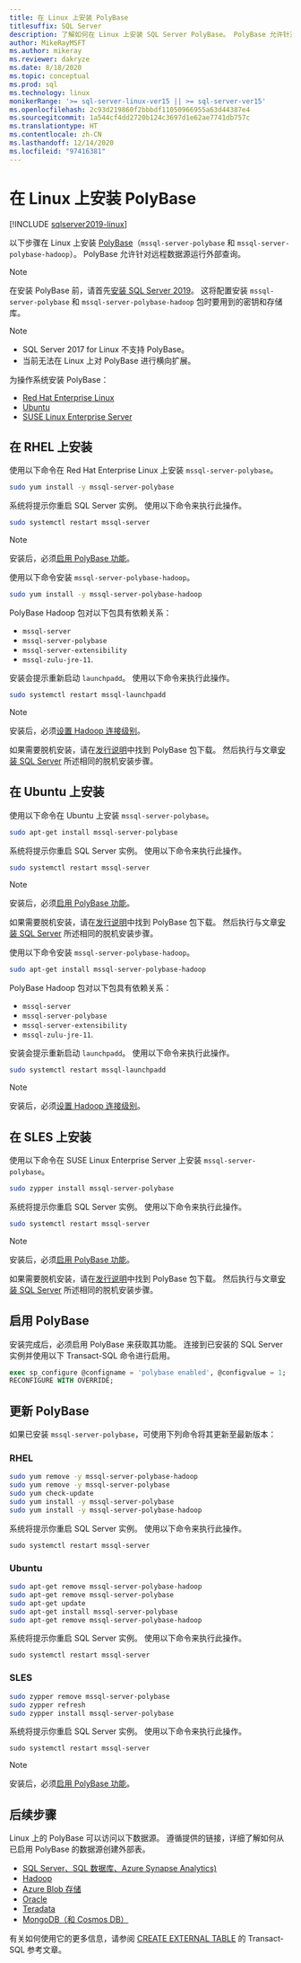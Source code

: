 ```yaml
---
title: 在 Linux 上安装 PolyBase
titlesuffix: SQL Server
description: 了解如何在 Linux 上安装 SQL Server PolyBase。 PolyBase 允许针对远程数据源运行外部查询。
author: MikeRayMSFT
ms.author: mikeray
ms.reviewer: dakryze
ms.date: 8/18/2020
ms.topic: conceptual
ms.prod: sql
ms.technology: linux
monikerRange: '>= sql-server-linux-ver15 || >= sql-server-ver15'
ms.openlocfilehash: 2c93d219860f2bbbdf11050966955a63d44387e4
ms.sourcegitcommit: 1a544cf4dd2720b124c3697d1e62ae7741db757c
ms.translationtype: HT
ms.contentlocale: zh-CN
ms.lasthandoff: 12/14/2020
ms.locfileid: "97416381"
---
```

# <a name="install-polybase-on-linux"></a>在 Linux 上安装 PolyBase

[!INCLUDE [sqlserver2019-linux](../../includes/applies-to-version/sqlserver2019-linux.md)]

以下步骤在 Linux 上安装 [PolyBase](../../relational-databases/polybase/polybase-guide.md)（`mssql-server-polybase` 和 `mssql-server-polybase-hadoop`）。 PolyBase 允许针对远程数据源运行外部查询。

>[!NOTE]
> 在安装 PolyBase 前，请首先[安装 SQL Server 2019](../../linux/sql-server-linux-setup.md#platforms)。 这将配置安装 `mssql-server-polybase` 和 `mssql-server-polybase-hadoop` 包时要用到的密钥和存储库。

>[!NOTE]
>
> - SQL Server 2017 for Linux 不支持 PolyBase。
> - 当前无法在 Linux 上对 PolyBase 进行横向扩展。

为操作系统安装 PolyBase：

- [Red Hat Enterprise Linux](#RHEL)
- [Ubuntu](#ubuntu)
- [SUSE Linux Enterprise Server](#SLES)

## <a name="install-on-rhel"></a><a name="RHEL"></a>在 RHEL 上安装

使用以下命令在 Red Hat Enterprise Linux 上安装 `mssql-server-polybase`。 

```bash
sudo yum install -y mssql-server-polybase
```

系统将提示你重启 SQL Server 实例。 使用以下命令来执行此操作。

```bash
sudo systemctl restart mssql-server
```

>[!NOTE]
>安装后，必须[启用 PolyBase 功能](#enable)。

使用以下命令安装 `mssql-server-polybase-hadoop`。 

```bash
sudo yum install -y mssql-server-polybase-hadoop
```

PolyBase Hadoop 包对以下包具有依赖关系：
- `mssql-server`
- `mssql-server-polybase`
- `mssql-server-extensibility`
- `mssql-zulu-jre-11`. 

安装会提示重新启动 `launchpadd`。 使用以下命令来执行此操作。

```bash
sudo systemctl restart mssql-launchpadd
```

>[!NOTE]
>安装后，必须[设置 Hadoop 连接级别](../../database-engine/configure-windows/polybase-connectivity-configuration-transact-sql.md#c-set-hadoop-connectivity)。

如果需要脱机安装，请在[发行说明](../../linux/sql-server-linux-release-notes.md)中找到 PolyBase 包下载。 然后执行与文章[安装 SQL Server](../../linux/sql-server-linux-setup.md#offline) 所述相同的脱机安装步骤。

## <a name="install-on-ubuntu"></a><a name="ubuntu"></a>在 Ubuntu 上安装

使用以下命令在 Ubuntu 上安装 `mssql-server-polybase`。 

```bash
sudo apt-get install mssql-server-polybase
```

系统将提示你重启 SQL Server 实例。 使用以下命令来执行此操作。

```bash
sudo systemctl restart mssql-server
```

>[!NOTE]
>安装后，必须[启用 PolyBase 功能](#enable)。

如果需要脱机安装，请在[发行说明](../../linux/sql-server-linux-release-notes.md)中找到 PolyBase 包下载。 然后执行与文章[安装 SQL Server](../../linux/sql-server-linux-setup.md#offline) 所述相同的脱机安装步骤。

使用以下命令安装 `mssql-server-polybase-hadoop`。 

```bash
sudo apt-get install mssql-server-polybase-hadoop
```

PolyBase Hadoop 包对以下包具有依赖关系：
- `mssql-server`
- `mssql-server-polybase`
- `mssql-server-extensibility`
- `mssql-zulu-jre-11`. 

安装会提示重新启动 `launchpadd`。 使用以下命令来执行此操作。

```bash
sudo systemctl restart mssql-launchpadd
```

>[!NOTE]
>安装后，必须[设置 Hadoop 连接级别](../../relational-databases/polybase/polybase-configure-hadoop.md#configure-hadoop-connectivity)。

## <a name="install-on-sles"></a><a name="SLES"></a>在 SLES 上安装

使用以下命令在 SUSE Linux Enterprise Server 上安装 `mssql-server-polybase`。 

```bash
sudo zypper install mssql-server-polybase
```

系统将提示你重启 SQL Server 实例。 使用以下命令来执行此操作。

```bash
sudo systemctl restart mssql-server
```

>[!NOTE]
>安装后，必须[启用 PolyBase 功能](#enable)。

如果需要脱机安装，请在[发行说明](../../linux/sql-server-linux-release-notes.md)中找到 PolyBase 包下载。 然后执行与文章[安装 SQL Server](../../linux/sql-server-linux-setup.md#offline) 所述相同的脱机安装步骤。


## <a name="enable-polybase"></a><a name="enable"></a> 启用 PolyBase

安装完成后，必须启用 PolyBase 来获取其功能。 连接到已安装的 SQL Server 实例并使用以下 Transact-SQL 命令进行启用。

```sql
exec sp_configure @configname = 'polybase enabled', @configvalue = 1;
RECONFIGURE WITH OVERRIDE;
```

## <a name="update-polybase"></a>更新 PolyBase

如果已安装 `mssql-server-polybase`，可使用下列命令将其更新至最新版本：

### <a name="rhel"></a>RHEL

```bash
sudo yum remove -y mssql-server-polybase-hadoop
sudo yum remove -y mssql-server-polybase
sudo yum check-update
sudo yum install -y mssql-server-polybase
sudo yum install -y mssql-server-polybase-hadoop
```

系统将提示你重启 SQL Server 实例。 使用以下命令来执行此操作。

```
sudo systemctl restart mssql-server
```

### <a name="ubuntu"></a>Ubuntu

```bash
sudo apt-get remove mssql-server-polybase-hadoop
sudo apt-get remove mssql-server-polybase
sudo apt-get update 
sudo apt-get install mssql-server-polybase
sudo apt-get remove mssql-server-polybase-hadoop
```

系统将提示你重启 SQL Server 实例。 使用以下命令来执行此操作。

```
sudo systemctl restart mssql-server
```

### <a name="sles"></a>SLES

```bash
sudo zypper remove mssql-server-polybase
sudo zypper refresh
sudo zypper install mssql-server-polybase
```

系统将提示你重启 SQL Server 实例。 使用以下命令来执行此操作。

```
sudo systemctl restart mssql-server
```

>[!NOTE]
>安装后，必须[启用 PolyBase 功能](#enable)。

## <a name="next-steps"></a>后续步骤

Linux 上的 PolyBase 可以访问以下数据源。 遵循提供的链接，详细了解如何从已启用 PolyBase 的数据源创建外部表。 

- [SQL Server、SQL 数据库、Azure Synapse Analytics)](../../relational-databases/polybase/polybase-configure-sql-server.md)
- [Hadoop](../../relational-databases/polybase/polybase-configure-hadoop.md)
- [Azure Blob 存储](../../relational-databases/polybase/polybase-configure-azure-blob-storage.md)
- [Oracle](../../relational-databases/polybase/polybase-configure-oracle.md)
- [Teradata](../../relational-databases/polybase/polybase-configure-teradata.md)
- [MongoDB（和 Cosmos DB）](../../relational-databases/polybase/polybase-configure-mongodb.md)

有关如何使用它的更多信息，请参阅 [CREATE EXTERNAL TABLE](../../t-sql/statements/create-external-table-transact-sql.md) 的 Transact-SQL 参考文章。
